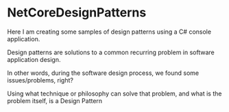 # NetCoreDesignPatterns
Here I am creating some samples of design patterns using a C# console application.

Design patterns are solutions to a common recurring problem in software application design.

In other words, during the software design process, we found some issues/problems, right?

Using what technique or philosophy can solve that problem, and what is the problem itself, is a Design Pattern

